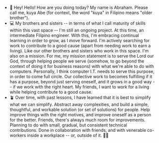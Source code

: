 - 👋  Hey! Hello! How are you doing today? My name is Abraham. Please call me, kuya Abe (for context, the word "kuya" in Filipino means "older brother").
- 💻  My brothers and sisters -- in terms of what I call maturity of skills within this vast space -- I'm still an ongoing project. At this time, an intermediate Filipino engineer. With this, I'm embracing continual learning in order to grow, as I move forward. I'm actively searching for work to contribute to a good cause (apart from needing work to earn a living). Like our other brothers and sisters who work in this space. I'm also on a mission. For me, my mission statement is to serve the Lord our God, through helping people we serve (somehow, to go beyond the context of doing it for business reasons) with what we're able to do with computers. Personally, I think computer I.T. needs to serve this purpose, in order to come full circle. Our collective work to becomes fulfilling if it has a purpose, beyond just serving oneself, and it grows in a good way -- if we work with the right heart. My friends, I want to work for a living while helping contribute to a good cause.
- 🪴 Over time, with past lessons, I have learned that it is best to simplify what we can simplify. Abstract away complexities, and build a simple, thoughtful, and workable solution (or set of solutions) for people. Help improve things with the right motives, and improve oneself as a person for the better. Friends, there's always much room for improvements. Planning to do with small, gradual, but consistent technical contributions. Done in collaboration with friends, and with venerable co-workers inside a workplace -- or, outside of it. 👷‍♂️

<!---
abormate/abormate is a ✨ special ✨ repository because its `README.md` (this file) appears on your GitHub profile.
You can click the Preview link to take a look at your changes.
--->
